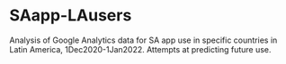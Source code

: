 # SAapp-LAusers

Analysis of Google Analytics data for SA app use in specific countries in Latin America, 1Dec2020-1Jan2022. Attempts at predicting future use.

